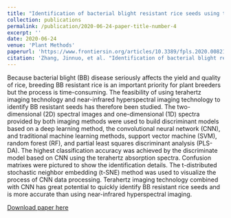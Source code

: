 ```yaml
---
title: "Identification of bacterial blight resistant rice seeds using terahertz imaging and hyperspectral imaging combined with convolutional neural network"
collection: publications
permalink: /publication/2020-06-24-paper-title-number-4
excerpt: ''
date: 2020-06-24
venue: 'Plant Methods'
paperurl: 'https://www.frontiersin.org/articles/10.3389/fpls.2020.00821/full'
citation: 'Zhang, Jinnuo, et al. "Identification of bacterial blight resistant rice seeds using terahertz imaging and hyperspectral imaging combined with convolutional neural network." Frontiers in Plant Science 11 (2020): 821.'
---
```

Because bacterial blight (BB) disease seriously affects the yield and quality of rice, breeding BB resistant rice is an important priority for plant breeders but the process is time-consuming. The feasibility of using terahertz imaging technology and near-infrared hyperspectral imaging technology to identify BB resistant seeds has therefore been studied. The two-dimensional (2D) spectral images and one-dimensional (1D) spectra provided by both imaging methods were used to build discriminant models based on a deep learning method, the convolutional neural network (CNN), and traditional machine learning methods, support vector machine (SVM), random forest (RF), and partial least squares discriminant analysis (PLS-DA). The highest classification accuracy was achieved by the discriminate model based on CNN using the terahertz absorption spectra. Confusion matrixes were pictured to show the identification details. The t-distributed stochastic neighbor embedding (t-SNE) method was used to visualize the process of CNN data processing. Terahertz imaging technology combined with CNN has great potential to quickly identify BB resistant rice seeds and is more accurate than using near-infrared hyperspectral imaging.

[Download paper here](https://www.frontiersin.org/articles/10.3389/fpls.2020.00821/pdf)
